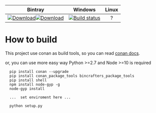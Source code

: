 | Bintray | Windows | Linux  |
|:--------:|:---------:|:-----------------:|
|[![Download](https://api.bintray.com/packages/pluginx/testing/plugin.node:pluginx/images/download.svg)](https://bintray.com/pluginx/testing/plugin.node:pluginx/_latestVersion)[![Download](https://api.bintray.com/packages/pluginx/stable/plugin.node:pluginx/images/download.svg)](https://bintray.com/pluginx/stable/plugin.node:pluginx/_latestVersion)|[![Build status](https://ci.appveyor.com/api/projects/status/github/Mingyiz/plugin.node?svg=true)](https://ci.appveyor.com/project/Mingyiz/plugin-node)|?


# How to build
This project use conan as build tools, so you can read [conan docs](https://docs.conan.io/en/latest/).

or, you can use more easy way
Python >=2.7  and Node >=10 is required


```shell
  pip install conan --upgrade
  pip install conan_package_tools bincrafters_package_tools
  pip install shell
  npm install node-gyp -g
  node-gyp install
  
  ...  set enviroment here ...

  python setup.py
```

  





